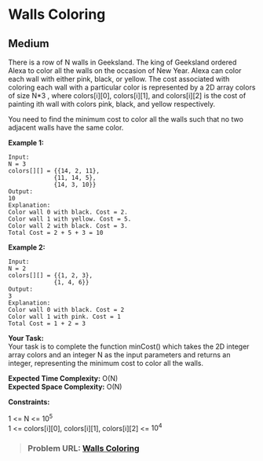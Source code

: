 # **Walls Coloring**

## **Medium**

There is a row of N walls in Geeksland. The king of Geeksland ordered Alexa to color all the walls on the occasion of New Year. Alexa can color each wall with either pink, black, or yellow. The cost associated with coloring each wall with a particular color is represented by a 2D array colors of size N*3 , where colors[i][0], colors[i][1], and colors[i][2] is the cost of painting ith wall with colors pink, black, and yellow respectively.

You need to find the minimum cost to color all the walls such that no two adjacent walls have the same color.

**Example 1:**

```
Input:
N = 3
colors[][] = {{14, 2, 11},
             {11, 14, 5},
             {14, 3, 10}}
Output:
10
Explanation:
Color wall 0 with black. Cost = 2. 
Color wall 1 with yellow. Cost = 5. 
Color wall 2 with black. Cost = 3.
Total Cost = 2 + 5 + 3 = 10
```

**Example 2:**

```
Input:
N = 2
colors[][] = {{1, 2, 3},
             {1, 4, 6}}
Output:
3
Explanation:
Color wall 0 with black. Cost = 2
Color wall 1 with pink. Cost = 1
Total Cost = 1 + 2 = 3
```

**Your Task:**  
Your task is to complete the function minCost() which takes the 2D integer array colors and an integer N as the input parameters and returns an integer, representing the minimum cost to color all the walls.

**Expected Time Complexity:** O(N)  
**Expected Space Complexity:** O(N)  

**Constraints:**

1 <= N <= $10^5$  
1 <= colors[i][0], colors[i][1], colors[i][2] <= $10^4$   

> ### **Problem URL: [Walls Coloring](https://practice.geeksforgeeks.org/problems/51b266505221b97522b1d2c86ddad1868a54831b/1)**
